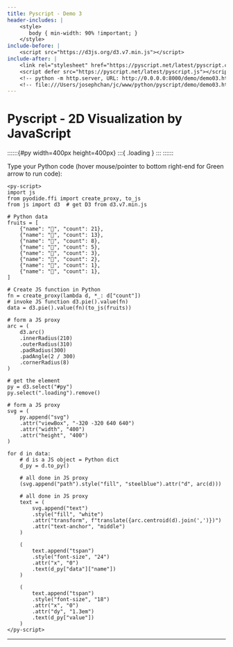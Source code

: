```yaml
---
title: Pyscript - Demo 3
header-includes: |
    <style>
       body { min-width: 90% !important; }
    </style>
include-before: |
    <script src="https://d3js.org/d3.v7.min.js"></script>
include-after: |
    <link rel="stylesheet" href="https://pyscript.net/latest/pyscript.css"/>
    <script defer src="https://pyscript.net/latest/pyscript.js"></script>
    <!-- python -m http.server, URL: http://0.0.0.0:8000/demo/demo03.html -->
    <!-- file:///Users/josephchan/jc/www/python/pyscript/demo/demo03.html -->
---
```


# Pyscript - 2D Visualization by JavaScript

<!-- output target (nested divs) -->
::::::{#py width=400px height=400px}
:::{ .loading }
:::
::::::
<!--
<div id="py" style="width: 400px; height: 400px">
<div class="loading"></div>
</div>
-->

Type your Python code (hover mouse/pointer to bottom right-end for Green arrow to run code):
<py-repl></py-repl>

<!--
D3.js
The JavaScript library for bespoke data visualization
https://d3js.org 
Create custom dynamic visualizations with unparalleled flexibility
<script src="https://d3js.org/d3.v7.min.js"></script>

div = Element('py')
div.element.innerHTML

<svg viewBox="-320 -320 640 640" width="400" height="400"><path style="fill: steelblue;" d="M1,-301.866A8,8,0,0,1,9.238,- ... 1</tspan></text></svg>

An SVG image, no canvas.
-->

<!-- Javascript
<script type="module">
    const fruits = [
        { name: "🍊", count: 21 },
        { name: "🍇", count: 13 },
        { name: "🍏", count: 8 },
        { name: "🍌", count: 5 },
        { name: "🍐", count: 3 },
        { name: "🍋", count: 2 },
        { name: "🍎", count: 1 },
        { name: "🍉", count: 1 },
    ];

    const fn = (d) => d.count;
    const data = d3.pie().value(fn)(fruits);

    const arc = d3
        .arc()
        .innerRadius(210)
        .outerRadius(310)
        .padRadius(300)
        .padAngle(2 / 300)
        .cornerRadius(8);

    // element #js for Javscript, #py for Python, side-by-side
    const js = d3.select("#js");
    js.select(".loading").remove();

    const svg = js
        .append("svg")
        .attr("viewBox", "-320 -320 640 640")
        .attr("width", "400")
        .attr("height", "400");

    for (const d of data) {
        svg.append("path").style("fill", "steelblue").attr("d", arc(d));

        const text = svg
            .append("text")
            .style("fill", "white")
            .attr(
                "transform",
                `translate(${arc.centroid(d).join(",")})`,
            )
            .attr("text-anchor", "middle");

        text.append("tspan")
            .style("font-size", "24")
            .attr("x", "0")
            .text(d.data.name);

        text.append("tspan")
            .style("font-size", "18")
            .attr("x", "0")
            .attr("dy", "1.3em")
            .text(d.value);
    }
</script>
-->

<!-- pyscript -->
```{=html}
<py-script>
import js
from pyodide.ffi import create_proxy, to_js
from js import d3  # get D3 from d3.v7.min.js

# Python data
fruits = [
    {"name": "🍊", "count": 21},
    {"name": "🍇", "count": 13},
    {"name": "🍏", "count": 8},
    {"name": "🍌", "count": 5},
    {"name": "🍐", "count": 3},
    {"name": "🍋", "count": 2},
    {"name": "🍎", "count": 1},
    {"name": "🍉", "count": 1},
]

# Create JS function in Python
fn = create_proxy(lambda d, *_: d["count"])
# invoke JS function d3.pie().value(fn)
data = d3.pie().value(fn)(to_js(fruits))

# form a JS proxy
arc = (
    d3.arc()
    .innerRadius(210)
    .outerRadius(310)
    .padRadius(300)
    .padAngle(2 / 300)
    .cornerRadius(8)
)

# get the element
py = d3.select("#py")
py.select(".loading").remove()

# form a JS proxy
svg = (
    py.append("svg")
    .attr("viewBox", "-320 -320 640 640")
    .attr("width", "400")
    .attr("height", "400")
)

for d in data:
    # d is a JS object = Python dict
    d_py = d.to_py()

    # all done in JS proxy
    (svg.append("path").style("fill", "steelblue").attr("d", arc(d)))

    # all done in JS proxy
    text = (
        svg.append("text")
        .style("fill", "white")
        .attr("transform", f"translate({arc.centroid(d).join(',')})")
        .attr("text-anchor", "middle")
    )

    (
        text.append("tspan")
        .style("font-size", "24")
        .attr("x", "0")
        .text(d_py["data"]["name"])
    )

    (
        text.append("tspan")
        .style("font-size", "18")
        .attr("x", "0")
        .attr("dy", "1.3em")
        .text(d_py["value"])
    )
</py-script>
```
<!--
Browser console:
>> d3
Object { format: l(t), formatPrefix: formatPrefix(t, n), timeFormat: format(t), timeParse: parse(t), utcFormat: utcFormat(t), utcParse: utcParse(t), Adder: class T, Delaunay: class Lu, FormatSpecifier: tf(t), InternMap: class InternMap, … }
with a tree.
d3.pie             gives function pie()
d3.pie.toString()  gives the function

Python console:
d3.pie
function(){var ... }

Attributes of d3:

d3.__dir__()

['Adder', 'Delaunay', 'FormatSpecifier', 'InternMap', 'InternSet', 'Node', 'Path', 'Voronoi', 'ZoomTransform', '__bool__', '__class__', '__defineGetter__', '__defineSetter__', '__delattr__', '__dir__', '__doc__', '__eq__', '__format__', '__ge__', '__getattribute__', '__getstate__', '__gt__', '__hash__', '__init__', '__init_subclass__', '__le__', '__lookupGetter__', '__lookupSetter__', '__lt__', '__module__', '__ne__', '__new__', '__proto__', '__reduce__', '__reduce_ex__', '__repr__', '__setattr__', '__sizeof__', '__str__', '__subclasshook__', '_js_type_flags', 'active', 'arc', 'area', 'areaRadial', 'as_object_map', 'ascending', 'autoType', 'axisBottom', 'axisLeft', 'axisRight', 'axisTop', 'bin', 'bisect', 'bisectCenter', 'bisectLeft', 'bisectRight', 'bisector', 'blob', 'blur', 'blur2', 'blurImage', 'brush', 'brushSelection', 'brushX', 'brushY', 'buffer', 'chord', 'chordDirected', 'chordTranspose', 'cluster', 'color', 'constructor', 'contourDensity', 'contours', 'count', 'create', 'creator', 'cross', 'csv', 'csvFormat', 'csvFormatBody', 'csvFormatRow', 'csvFormatRows', 'csvFormatValue', 'csvParse', 'csvParseRows', 'cubehelix', 'cumsum', 'curveBasis', 'curveBasisClosed', 'curveBasisOpen', 'curveBumpX', 'curveBumpY', 'curveBundle', 'curveCardinal', 'curveCardinalClosed', 'curveCardinalOpen', 'curveCatmullRom', 'curveCatmullRomClosed', 'curveCatmullRomOpen', 'curveLinear', 'curveLinearClosed', 'curveMonotoneX', 'curveMonotoneY', 'curveNatural', 'curveStep', 'curveStepAfter', 'curveStepBefore', 'descending', 'deviation', 'difference', 'disjoint', 'dispatch', 'drag', 'dragDisable', 'dragEnable', 'dsv', 'dsvFormat', 'easeBack', 'easeBackIn', 'easeBackInOut', 'easeBackOut', 'easeBounce', 'easeBounceIn', 'easeBounceInOut', 'easeBounceOut', 'easeCircle', 'easeCircleIn', 'easeCircleInOut', 'easeCircleOut', 'easeCubic', 'easeCubicIn', 'easeCubicInOut', 'easeCubicOut', 'easeElastic', 'easeElasticIn', 'easeElasticInOut', 'easeElasticOut', 'easeExp', 'easeExpIn', 'easeExpInOut', 'easeExpOut', 'easeLinear', 'easePoly', 'easePolyIn', 'easePolyInOut', 'easePolyOut', 'easeQuad', 'easeQuadIn', 'easeQuadInOut', 'easeQuadOut', 'easeSin', 'easeSinIn', 'easeSinInOut', 'easeSinOut', 'every', 'extent', 'fcumsum', 'filter', 'flatGroup', 'flatRollup', 'forceCenter', 'forceCollide', 'forceLink', 'forceManyBody', 'forceRadial', 'forceSimulation', 'forceX', 'forceY', 'format', 'formatDefaultLocale', 'formatLocale', 'formatPrefix', 'formatSpecifier', 'fsum', 'geoAlbers', 'geoAlbersUsa', 'geoArea', 'geoAzimuthalEqualArea', 'geoAzimuthalEqualAreaRaw', 'geoAzimuthalEquidistant', 'geoAzimuthalEquidistantRaw', 'geoBounds', 'geoCentroid', 'geoCircle', 'geoClipAntimeridian', 'geoClipCircle', 'geoClipExtent', 'geoClipRectangle', 'geoConicConformal', 'geoConicConformalRaw', 'geoConicEqualArea', 'geoConicEqualAreaRaw', 'geoConicEquidistant', 'geoConicEquidistantRaw', 'geoContains', 'geoDistance', 'geoEqualEarth', 'geoEqualEarthRaw', 'geoEquirectangular', 'geoEquirectangularRaw', 'geoGnomonic', 'geoGnomonicRaw', 'geoGraticule', 'geoGraticule10', 'geoIdentity', 'geoInterpolate', 'geoLength', 'geoMercator', 'geoMercatorRaw', 'geoNaturalEarth1', 'geoNaturalEarth1Raw', 'geoOrthographic', 'geoOrthographicRaw', 'geoPath', 'geoProjection', 'geoProjectionMutator', 'geoRotation', 'geoStereographic', 'geoStereographicRaw', 'geoStream', 'geoTransform', 'geoTransverseMercator', 'geoTransverseMercatorRaw', 'gray', 'greatest', 'greatestIndex', 'group', 'groupSort', 'groups', 'hasOwnProperty', 'hcl', 'hierarchy', 'histogram', 'hsl', 'html', 'image', 'index', 'indexes', 'interpolate', 'interpolateArray', 'interpolateBasis', 'interpolateBasisClosed', 'interpolateBlues', 'interpolateBrBG', 'interpolateBuGn', 'interpolateBuPu', 'interpolateCividis', 'interpolateCool', 'interpolateCubehelix', 'interpolateCubehelixDefault', 'interpolateCubehelixLong', 'interpolateDate', 'interpolateDiscrete', 'interpolateGnBu', 'interpolateGreens', 'interpolateGreys', 'interpolateHcl', 'interpolateHclLong', 'interpolateHsl', 'interpolateHslLong', 'interpolateHue', 'interpolateInferno', 'interpolateLab', 'interpolateMagma', 'interpolateNumber', 'interpolateNumberArray', 'interpolateObject', 'interpolateOrRd', 'interpolateOranges', 'interpolatePRGn', 'interpolatePiYG', 'interpolatePlasma', 'interpolatePuBu', 'interpolatePuBuGn', 'interpolatePuOr', 'interpolatePuRd', 'interpolatePurples', 'interpolateRainbow', 'interpolateRdBu', 'interpolateRdGy', 'interpolateRdPu', 'interpolateRdYlBu', 'interpolateRdYlGn', 'interpolateReds', 'interpolateRgb', 'interpolateRgbBasis', 'interpolateRgbBasisClosed', 'interpolateRound', 'interpolateSinebow', 'interpolateSpectral', 'interpolateString', 'interpolateTransformCss', 'interpolateTransformSvg', 'interpolateTurbo', 'interpolateViridis', 'interpolateWarm', 'interpolateYlGn', 'interpolateYlGnBu', 'interpolateYlOrBr', 'interpolateYlOrRd', 'interpolateZoom', 'interrupt', 'intersection', 'interval', 'isPrototypeOf', 'isoFormat', 'isoParse', 'js_id', 'json', 'lab', 'lch', 'least', 'leastIndex', 'line', 'lineRadial', 'link', 'linkHorizontal', 'linkRadial', 'linkVertical', 'local', 'map', 'matcher', 'max', 'maxIndex', 'mean', 'median', 'medianIndex', 'merge', 'min', 'minIndex', 'mode', 'namespace', 'namespaces', 'nice', 'now', 'object_entries', 'object_keys', 'object_values', 'pack', 'packEnclose', 'packSiblings', 'pairs', 'partition', 'path', 'pathRound', 'permute', 'pie', 'piecewise', 'pointRadial', 'pointer', 'pointers', 'polygonArea', 'polygonCentroid', 'polygonContains', 'polygonHull', 'polygonLength', 'precisionFixed', 'precisionPrefix', 'precisionRound', 'propertyIsEnumerable', 'quadtree', 'quantile', 'quantileIndex', 'quantileSorted', 'quantize', 'quickselect', 'radialArea', 'radialLine', 'randomBates', 'randomBernoulli', 'randomBeta', 'randomBinomial', 'randomCauchy', 'randomExponential', 'randomGamma', 'randomGeometric', 'randomInt', 'randomIrwinHall', 'randomLcg', 'randomLogNormal', 'randomLogistic', 'randomNormal', 'randomPareto', 'randomPoisson', 'randomUniform', 'randomWeibull', 'range', 'rank', 'reduce', 'reverse', 'rgb', 'ribbon', 'ribbonArrow', 'rollup', 'rollups', 'scaleBand', 'scaleDiverging', 'scaleDivergingLog', 'scaleDivergingPow', 'scaleDivergingSqrt', 'scaleDivergingSymlog', 'scaleIdentity', 'scaleImplicit', 'scaleLinear', 'scaleLog', 'scaleOrdinal', 'scalePoint', 'scalePow', 'scaleQuantile', 'scaleQuantize', 'scaleRadial', 'scaleSequential', 'scaleSequentialLog', 'scaleSequentialPow', 'scaleSequentialQuantile', 'scaleSequentialSqrt', 'scaleSequentialSymlog', 'scaleSqrt', 'scaleSymlog', 'scaleThreshold', 'scaleTime', 'scaleUtc', 'scan', 'schemeAccent', 'schemeBlues', 'schemeBrBG', 'schemeBuGn', 'schemeBuPu', 'schemeCategory10', 'schemeDark2', 'schemeGnBu', 'schemeGreens', 'schemeGreys', 'schemeOrRd', 'schemeOranges', 'schemePRGn', 'schemePaired', 'schemePastel1', 'schemePastel2', 'schemePiYG', 'schemePuBu', 'schemePuBuGn', 'schemePuOr', 'schemePuRd', 'schemePurples', 'schemeRdBu', 'schemeRdGy', 'schemeRdPu', 'schemeRdYlBu', 'schemeRdYlGn', 'schemeReds', 'schemeSet1', 'schemeSet2', 'schemeSet3', 'schemeSpectral', 'schemeTableau10', 'schemeYlGn', 'schemeYlGnBu', 'schemeYlOrBr', 'schemeYlOrRd', 'select', 'selectAll', 'selection', 'selector', 'selectorAll', 'shuffle', 'shuffler', 'some', 'sort', 'stack', 'stackOffsetDiverging', 'stackOffsetExpand', 'stackOffsetNone', 'stackOffsetSilhouette', 'stackOffsetWiggle', 'stackOrderAppearance', 'stackOrderAscending', 'stackOrderDescending', 'stackOrderInsideOut', 'stackOrderNone', 'stackOrderReverse', 'stratify', 'style', 'subset', 'sum', 'superset', 'svg', 'symbol', 'symbolAsterisk', 'symbolCircle', 'symbolCross', 'symbolDiamond', 'symbolDiamond2', 'symbolPlus', 'symbolSquare', 'symbolSquare2', 'symbolStar', 'symbolTimes', 'symbolTriangle', 'symbolTriangle2', 'symbolWye', 'symbolX', 'symbols', 'symbolsFill', 'symbolsStroke', 'text', 'thresholdFreedmanDiaconis', 'thresholdScott', 'thresholdSturges', 'tickFormat', 'tickIncrement', 'tickStep', 'ticks', 'timeDay', 'timeDays', 'timeFormat', 'timeFormatDefaultLocale', 'timeFormatLocale', 'timeFriday', 'timeFridays', 'timeHour', 'timeHours', 'timeInterval', 'timeMillisecond', 'timeMilliseconds', 'timeMinute', 'timeMinutes', 'timeMonday', 'timeMondays', 'timeMonth', 'timeMonths', 'timeParse', 'timeSaturday', 'timeSaturdays', 'timeSecond', 'timeSeconds', 'timeSunday', 'timeSundays', 'timeThursday', 'timeThursdays', 'timeTickInterval', 'timeTicks', 'timeTuesday', 'timeTuesdays', 'timeWednesday', 'timeWednesdays', 'timeWeek', 'timeWeeks', 'timeYear', 'timeYears', 'timeout', 'timer', 'timerFlush', 'toLocaleString', 'toString', 'to_py', 'transition', 'transpose', 'tree', 'treemap', 'treemapBinary', 'treemapDice', 'treemapResquarify', 'treemapSlice', 'treemapSliceDice', 'treemapSquarify', 'tsv', 'tsvFormat', 'tsvFormatBody', 'tsvFormatRow', 'tsvFormatRows', 'tsvFormatValue', 'tsvParse', 'tsvParseRows', 'typeof', 'union', 'unixDay', 'unixDays', 'utcDay', 'utcDays', 'utcFormat', 'utcFriday', 'utcFridays', 'utcHour', 'utcHours', 'utcMillisecond', 'utcMilliseconds', 'utcMinute', 'utcMinutes', 'utcMonday', 'utcMondays', 'utcMonth', 'utcMonths', 'utcParse', 'utcSaturday', 'utcSaturdays', 'utcSecond', 'utcSeconds', 'utcSunday', 'utcSundays', 'utcThursday', 'utcThursdays', 'utcTickInterval', 'utcTicks', 'utcTuesday', 'utcTuesdays', 'utcWednesday', 'utcWednesdays', 'utcWeek', 'utcWeeks', 'utcYear', 'utcYears', 'valueOf', 'variance', 'version', 'window', 'xml', 'zip', 'zoom', 'zoomIdentity', 'zoomTransform']


-->

---

<!-- pandoc -s demo03.md -o demo03.html -->